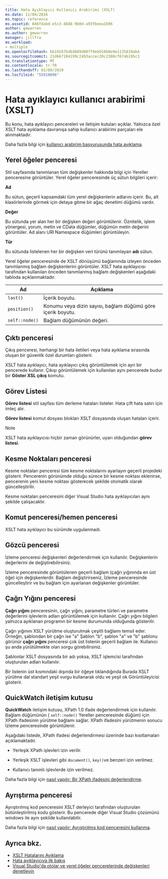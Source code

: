 ```yaml
---
title: Hata Ayıklayıcı Kullanıcı Arabirimi (XSLT)
ms.date: 11/04/2016
ms.topic: reference
ms.assetid: 846fdabd-e5c3-4688-9b0d-a93fbeea1b96
author: gewarren
ms.author: gewarren
manager: jillfra
ms.workload:
- multiple
ms.openlocfilehash: bb19167bd6d689d807f9eb910b8e9e1135819ab4
ms.sourcegitcommit: 21d667104199c2493accec20c2388cf674b195c3
ms.translationtype: MT
ms.contentlocale: tr-TR
ms.lasthandoff: 02/08/2019
ms.locfileid: "55919696"
---
```

# <a name="debugger-user-interface-xslt"></a>Hata ayıklayıcı kullanıcı arabirimi (XSLT)

Bu konu, hata ayıklayıcı pencereleri ve iletişim kutuları açıklar. Yalnızca özel XSLT hata ayıklama davranışa sahip kullanıcı arabirimi parçaları ele alınmaktadır.

Daha fazla bilgi için [kullanıcı arabirim başvurusunda hata ayıklama](../debugger/debugging-user-interface-reference.md).

## <a name="locals-window"></a>Yerel öğeler penceresi
 Stil sayfasında tanımlanan tüm değişkenler hakkında bilgi için Yereller penceresine görüntüler. Yerel öğeler penceresinde üç sütun bilgileri içerir:

 **Ad**

 Bu sütun, geçerli kapsamdaki tüm yerel değişkenlerin adlarını içerir. Bu, alt klasörlerinde görmek için detaya gitme bir ağaç denetimi düğümü vardır.

 **Değer**

 Bu sütunda yer alan her bir değişken değeri görüntülenir. Öznitelik, işlem yönergesi, yorum, metin ve CData düğümler, düğümün metin değerini görüntüler. Ad alanı URI Namespace düğümleri görüntüleyin.

 **Tür**

 Bu sütunda listelenen her bir değişken veri türünü tanımlayan **adı** sütun.

 Yerel öğeler penceresinde de XSLT dönüşümü bağlamında izleyen önceden tanımlanmış bağlam değişkenlerini görüntüler. XSLT hata ayıklayıcısı tarafından kullanılan önceden tanımlanmış bağlam değişkenleri aşağıdaki tabloda açıklanmaktadır.

|Ad|Açıklama|
|-|-----------------|
|`last()`|İçerik boyutu.|
|`position()`|Konumu veya dizin sayısı, bağlam düğümü göre içerik boyutu.|
|`self::node()`|Bağlam düğümünün değeri.|

## <a name="output-window"></a>Çıktı penceresi
 Çıkış penceresi, herhangi bir hata iletileri veya hata ayıklama sırasında oluşan bir güvenlik özel durumları gösterir.

 XSLT hata ayıklayıcı, hata ayıklayıcı çıkış görüntülemek için ayrı bir pencerede kullanır. Çıkışı görüntülemek için kullanılan aynı pencerede budur bir **Göster XSL çıkış** komutu.

## <a name="task-list"></a>Görev Listesi
 **Görev listesi** stil sayfası tüm derleme hataları listeler. Hata çift hata satırı için imleç alır.

 **Görev listesi** komut dosyası blokları XSLT dosyasında oluşan hataları içerir.

> [!NOTE]
> XSLT hata ayıklayıcısı hiçbir zaman görünürler, uyarı olduğundan **görev listesi**.

## <a name="breakpoints-window"></a>Kesme Noktaları penceresi
 Kesme noktaları penceresi tüm kesme noktalarını ayarlayın geçerli projedeki gösterir. Pencerenin görünümde olduğu sürece bir kesme noktası eklenirse, pencerenin yeni kesme noktası gösterecek şekilde otomatik olarak güncelleştirilir.

 Kesme noktaları penceresini diğer Visual Studio hata ayıklayıcıları aynı şekilde çalışacaktır.

## <a name="command-windowimmediate-window"></a>Komut penceresi/hemen penceresi
 XSLT hata ayıklayıcı bu sürümde uygulanmadı.

## <a name="watch-window"></a>Gözcü penceresi
 İzleme penceresi değişkenleri değerlendirmek için kullanılır. Değişkenlerin değerlerini de değiştirebilirsiniz.

 İzleme penceresinde görüntülenen geçerli bağlam (çağrı yığınında en üst öğe) için değişkenlerdir. Bağlam değiştirirseniz, İzleme penceresinde güncelleştirir ve bu bağlam için ayarlanan değişkenler görüntüler.

## <a name="call-stack-window"></a>Çağrı Yığını penceresi
 **Çağrı yığını** penceresinin, çağrı yığını, parametre türleri ve parametre değerlerini işlevlerin adları görüntülemek için kullanılır. Çağrı yığını bilgileri yalnızca ayıklanan programın bir kesme durumunda olduğunda gösterilir.

 Çağrı yığınını XSLT yürütme oluşturulmak çeşitli bağlamı temsil eder. Örneğin, şablondan bir çağrı ise "a" Şablon "b", şablon "a" ve "b" şablonu görünür **çağrı yığını** penceresi çok üst listenin geçerli bağlam ile. Kullanıcı şu anda yürütülmekte olan sorgu görebilirsiniz.

 Şablonlar XSLT dosyasında bir adı yoksa, XSLT işlemcisi tarafından oluşturulan adları kullanılır.

 Bir listenin üst kısmındaki dışında bir öğeye tıklandığında Burada XSLT yürütme dal standart yeşil vurgu kullanarak oldu ve yeşil ok Görüntüleyicisi gösterir.

## <a name="quickwatch-dialog-box"></a>QuickWatch iletişim kutusu
 **QuickWatch** iletişim kutusu, XPath 1.0 ifade değerlendirmek için kullanılır. Bağlam düğümünün ( `self::node()` Yereller penceresinde düğüm) için XPath ifadesinin yürütme bağlamı sağlar. XPath ifadesini yürütmenin sonucu İzleme penceresinde görüntülenir.

 Aşağıdaki listede, XPath ifadesi değerlendirmesi üzerinde bazı kısıtlamaları açıklamaktadır.

-   Yerleşik XPath işlevleri izin verilir.

-   Yerleşik XSLT işlevleri gibi `document()`, `key()`ve benzeri izin verilmez.

-   Kullanıcı tanımlı işlevlerde izin verilmez.

Daha fazla bilgi için [nasıl yapılır: Bir XPath ifadesini değerlendirme](../xml-tools/how-to-evaluate-an-xpath-expression.md).

## <a name="disassembly-window"></a>Ayrıştırma penceresi
 Ayrıştırılmış kod penceresini XSLT derleyici tarafından oluşturulan bütünleştirilmiş kodu gösterir. Bu pencerede diğer Visual Studio çözümünü windows ile aynı şekilde kullanılabilir.

 Daha fazla bilgi için [nasıl yapılır: Ayrıştırılmış kod penceresini kullanma](../debugger/how-to-use-the-disassembly-window.md).

## <a name="see-also"></a>Ayrıca bkz.

- [XSLT Hatalarını Ayıklama](../xml-tools/debugging-xslt.md)
- [Hata ayıklayıcıya ilk bakış](../debugger/debugger-feature-tour.md)
- [Visual Studio'da otolar ve yerel öğeler pencerelerinde değişkenleri denetleyin](../debugger/autos-and-locals-windows.md)